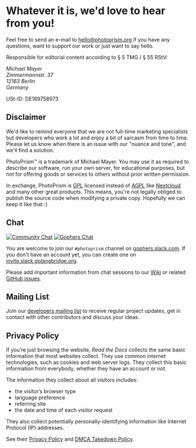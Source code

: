 # Whatever it is, we'd love to hear from you!

Feel free to send an e-mail to [hello@photoprism.org](mailto:hello@photoprism.org) if you have any questions, 
want to support our work or just want to say hello.
      
Responsible for editorial content according to § 5 TMG / § 55 RStV:

<address>
  Michael Mayer<br />
  Zimmermannstr. 37<br />
  12163 Berlin<br />
  Germany
</address>

USt-ID: DE189758973

## Disclaimer ##

We'd like to remind everyone that we are not full-time marketing specialists but developers who work a lot and 
enjoy a bit of sarcasm from time to time. Please let us know when there is an issue with our "nuance and tone", 
and we'll find a solution.

PhotoPrism™ is a trademark of Michael Mayer.
You may use it as required to describe our software, run your own server, for educational purposes,
but not for offering goods or services to others without prior written permission.

In exchange, PhotoPrism is [GPL](https://en.wikipedia.org/wiki/GNU_General_Public_License) 
licensed instead of [AGPL](https://en.wikipedia.org/wiki/Affero_General_Public_License)
like [Nextcloud](https://nextcloud.com/) and many other great products.
This means, you're not legally obliged to publish the source code when modifying a private copy.
Hopefully we can keep it like that :)

## Chat ##

[![Community Chat](https://img.shields.io/badge/community%20chat-on%20gitter-4aa087.svg)](https://gitter.im/browseyourlife/community)
[![Gophers Chat](https://img.shields.io/badge/gophers.slack.com-%23photoprism-a5679c.svg)](https://gophers.slack.com/messages/CDCJ7AA2E/details/)

You are welcome to join our `#photoprism` channel on [gophers.slack.com](https://gophers.slack.com). If you don't have an account yet, you can create one on [invite.slack.golangbridge.org](https://invite.slack.golangbridge.org/). 

Please add important information from chat sessions to our [Wiki](https://github.com/photoprism/photoprism/wiki) or related [GitHub issues](https://github.com/photoprism/photoprism/issues).

## Mailing List ###

Join our [developers mailing list](https://groups.google.com/a/photoprism.org/forum/#!forum/developers) to receive 
regular project updates, get in contact with other contributors and discuss your ideas.

## Privacy Policy ##

If you’re just browsing the website, *Read the Docs* collects the same basic information that most websites collect. 
They use common internet technologies, such as cookies and web server logs. 
They collect this basic information from everybody, whether they have an account or not.

The information they collect about all visitors includes:

  - the visitor’s browser type
  - language preference
  - referring site
  - the date and time of each visitor request

They also collect potentially personally-identifying information like Internet Protocol (IP) addresses.

See their [Privacy Policy](https://docs.readthedocs.io/en/latest/privacy-policy.html) and [DMCA Takedown Policy](https://docs.readthedocs.io/en/latest/dmca/).
